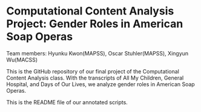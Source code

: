 # Computational Content Analysis Project: Gender Roles in American Soap Operas

Team members: Hyunku Kwon(MAPSS), Oscar Stuhler(MAPSS), Xingyun Wu(MACSS)

This is the GitHub repository of our final project of the Computational Content Analysis class. With the transcripts of All My Children, General Hospital, and Days of Our Lives, we analyze gender roles in American Soap Operas.

This is the README file of our annotated scripts.
